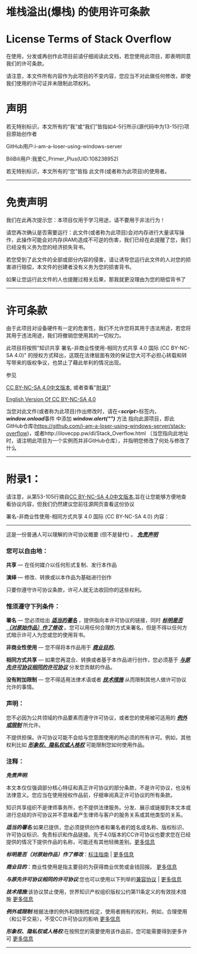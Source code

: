 # 堆栈溢出(爆栈) 的使用许可条款

# License Terms of Stack Overflow 

在使用，分发或再创作此项目前请仔细阅读此文档，若您使用此项目，即表明同意我们的许可条款。

请注意，本文件所有内容作为此项目的不变内容，您应当不对此做任何修改，即使我们使用的许可证并未限制此项权利。

# 声明

若无特别标识，本文所有的“我”或“我们”皆指如4-5行所示(源代码中为13-15行)项目原始创作者

GitHub用户:i-am-a-loser-using-windows-server

BiliBili用户:我爱C_Primer_Plus(UID:108238952)

若无特别标识，本文所有的“您”皆指 此文件(或者称为此项目)的使用者。

---

# 免责声明

我们在此再次提示您：本项目仅用于学习用途，请不要用于非法行为！

请您再次确认是否需要运行：此文件(或者称为此项目)会对内存进行大量读写操作，此操作可能会对内存(RAM)造成不可逆的伤害，我们已经在此提醒了您，我们已经没有义务为您的经济损失背书。

若您受到了此文件的全部或部分内容的侵害，请让诱导您运行此文件的人对您的损害进行赔偿，本文件的创建者没有义务为您的损害背书。

如果让您运行此文件的人也提醒过相关后果，那我就更没理由为您的赔偿背书了

---

# 许可条款

由于此项目对设备硬件有一定的危害性，我们不允许您将其用于违法用途，若您将其用于违法用途，我们将撤销您使用其的一切权力。

此项目将按照"知识共享 署名-非商业性使用-相同方式共享 4.0 国际 (CC BY-NC-SA 4.0)" 的授权方式释出，这既在法律层面有效的保证您大可不必担心转载和转写带来的版权争议，也禁止了藉此牟利的情况出现。

参见

[CC BY-NC-SA 4.0中文版本](https://creativecommons.org/licenses/by-nc-sa/4.0/deed.zh), 或者查看"[附录1](#%E9%99%84%E5%BD%951)"

[English Version Of CC BY-NC-SA 4.0](https://creativecommons.org/licenses/by-nc-sa/4.0/deed.en) 

当您对此文件(或者称为此项目)作出修改时，请在<***script***>标签内，***window.onload***事件 中添加 ***window.alert("")*** 方法 指向此源项目，即此GitHub仓库(https://github.com/i-am-a-loser-using-windows-server/stack-overflow)，或者http://ilovecpp.pw/dl/Stack_Overflow.html （当您指向此地址时，请注明此项目为一个实例而并非GitHub仓库），并指明您修改了何处与修改了什么

---

# 附录1：

请注意，从第53-105行摘自[CC BY-NC-SA 4.0中文版本](https://creativecommons.org/licenses/by-nc-sa/4.0/deed.zh),旨在让您能够方便地查看协议内容，但我们仍然建议您前往源网页查看这份协议

署名-非商业性使用-相同方式共享 4.0 国际 (CC BY-NC-SA 4.0) 内容：

---

这是一份普通人可以理解的许可协议概要 (但不是替代) 。 ***[免责声明](#%E6%B3%A8%E9%87%8A)***

### 您可以自由地：

**共享** — 在任何媒介以任何形式复制、发行本作品

**演绎** — 修改、转换或以本作品为基础进行创作

只要你遵守许可协议条款，许可人就无法收回你的这些权利。

### 惟须遵守下列条件：

**署名** — 您必须给出 ***[适当的署名](#%E6%B3%A8%E9%87%8A)*** ，提供指向本许可协议的链接，同时 ***[标明是否（对原始作品）作了修改](#%E6%B3%A8%E9%87%8A)*** 。您可以用任何合理的方式来署名，但是不得以任何方式暗示许可人为您或您的使用背书。

**非商业性使用** — 您不得将本作品用于 ***[商业目的](#%E6%B3%A8%E9%87%8A)***。

**相同方式共享** — 如果您再混合、转换或者基于本作品进行创作，您必须基于 ***[与原先许可协议相同的许可协议](#%E6%B3%A8%E9%87%8A)*** 分发您贡献的作品。

**没有附加限制** — 您不得适用法律术语或者 ***[技术措施](#%E6%B3%A8%E9%87%8A)*** 从而限制其他人做许可协议允许的事情。

### 声明：

您不必因为公共领域的作品要素而遵守许可协议，或者您的使用被可适用的 ***[例外或限制](#%E6%B3%A8%E9%87%8A)*** 所允许。

不提供担保。许可协议可能不会给与您意图使用的所必须的所有许可。例如，其他权利比如 ***[形象权、隐私权或人格权](#%E6%B3%A8%E9%87%8A)*** 可能限制您如何使用作品。

### 注释：

***免责声明***:

本文本仅仅强调部分核心特征和真正许可协议的部分条款，不是许可协议，也没有法律意义。您应当在使用授权作品前，仔细审阅真正许可协议的所有条款。

知识共享组织不是律师事务所，也不提供法律服务。分发、展示或链接到本文本或进行总结的许可协议并不意味着产生律师与客户的服务关系或其他类型的关系。

***适当的署名***:如果已提供，您必须提供创作者和署名者的姓名或名称、版权标识、许可协议标识、免责标识和作品链接。先于4.0版本的CC许可协议也要求您在已经提供的情况下提供作品的名称，可能还有其他轻微差别。[更多信息](https://wiki.creativecommons.org/License_Versions#Detailed_attribution_comparison_chart)

***标明是否（对原始作品）作了修改***：[标注指南](https://wiki.creativecommons.org/Best_practices_for_attribution#This_is_a_good_attribution_for_material_you_modified_slightly)  |  [更多信息](https://wiki.creativecommons.org/License_Versions#Modifications_and_adaptations_must_be_marked_as_such)

***商业目的***：商业性使用是指主要目的为获得商业优势或金钱回报。  [更多信息](https://wiki.creativecommons.org/Frequently_Asked_Questions#Does_my_use_violate_the_NonCommercial_clause_of_the_licenses.3F)

***与原先许可协议相同的许可协议***:您也可以使用以下列举的[兼容协议](https://creativecommons.org/compatiblelicenses)  |  [更多信息](https://wiki.creativecommons.org/FAQ#If_I_derive_or_adapt_material_offered_under_a_Creative_Commons_license.2C_which_CC_license.28s.29_can_I_use.3F)

***技术措施***:该协议禁止使用，世界知识产权组织版权公约第11条定义的有效技术措施  [更多信息](https://wiki.creativecommons.org/License_Versions#Application_of_effective_technological_measures_by_users_of_CC-licensed_works_prohibited)

***例外或限制***:根据法律的例外和限制性规定，使用者拥有的权利，例如，合理使用（和公平交易），不受CC许可协议的影响  [更多信息](https://wiki.creativecommons.org/Frequently_Asked_Questions#Do_Creative_Commons_licenses_affect_exceptions_and_limitations_to_copyright.2C_such_as_fair_dealing_and_fair_use.3F)

***形象权、隐私权或人格权***:在按照您的需要使用该作品前，您可能需要得到更多许可  [更多信息](https://wiki.creativecommons.org/Considerations_for_licensors_and_licensees)

---

